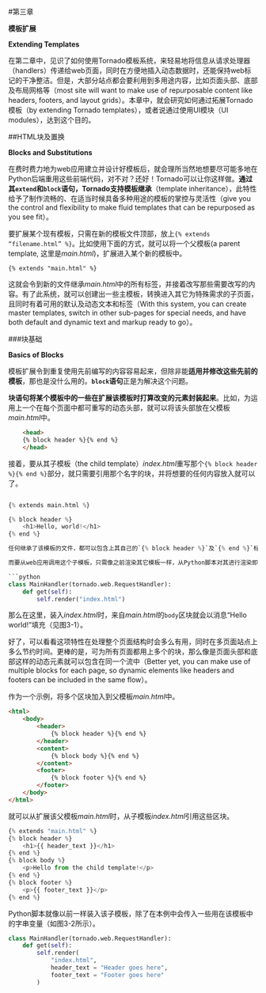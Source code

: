 #第三章

**模板扩展**

**Extending Templates**

在第二章中，见识了如何使用Tornado模板系统，来轻易地将信息从请求处理器（handlers）传递给web页面，同时在方便地插入动态数据时，还能保持web标记的干净整洁。但是，大部分站点都会要利用到多用途内容，比如页面头部、底部及布局网格等（most site will want to make use of repurposable content like headers, footers, and layout grids）。本章中，就会研究如何通过拓展Tornado模板（by extending Tornado templates），或者说通过使用UI模块（UI modules），达到这个目的。

##HTML块及置换

**Blocks and Substitutions**

在费时费力地为web应用建立并设计好模板后，就会理所当然地想要尽可能多地在Python后端重用这些前端代码，对不对？还好！Tornado可以让你这样做。**通过其`extend`和`block`语句，Tornado支持模板继承**（template inheritance），此特性给予了制作流畅的、在适当时候具备多种用途的模板的掌控与灵活性（give you the control and flexibility to make fluid templates that can be repurposed as you see fit）。

要扩展某个现有模板，只需在新的模板文件顶部，放上`{% extends “filename.html” %}`。比如使用下面的方式，就可以将一个父模板(a parent template, 这里是*main.html*)，扩展进入某个新的模板中。

`{% extends "main.html" %}`

这就会令到新的文件继承*main.html*中的所有标签，并接着改写那些需要改写的内容。有了此系统，就可以创建出一些主模板，转换进入其它为特殊需求的子页面，且同时有着可用的默认及动态文本和标签（With this system, you can create master templates, switch in other sub-pages for special needs, and have both default and dynamic text and markup ready to go）。


###块基础

**Basics of Blocks**

模板扩展令到重复使用先前编写的内容容易起来，但除非能**适用并修改这些先前的模板**，那也是没什么用的。**`block`语句**正是为解决这个问题。

**块语句将某个模板中的一些在扩展该模板时打算改变的元素封装起来**。比如，为运用上一个在每个页面中都可重写的动态头部，就可以将该头部放在父模板*main.html*中。


```html
    <head>
    {% block header %}{% end %}
    </head>
```

接着，要从其子模板（the child template）*index.html*重写那个`{% block header %}{% end %}`部分，就只需要引用那个名字的块，并将想要的任何内容放入就可以了。

```python

{% extends main.html %}

{% block header %}
    <h1>Hello, world!</h1>
{% end %}

任何继承了该模板的文件，都可以包含上其自己的`{% block header %}`及`{% end %}`标签，来同样插入一些不同的内容。

而要从web应用调用这个子模板，只需像之前渲染其它模板一样，从Python脚本对其进行渲染即可。如下面这样。

```python
class MainHandler(tornado.web.RequestHandler):
    def get(self):
        self.render("index.html")
```

那么在这里，装入*index.html*时，来自*main.html*的`body`区块就会以消息“Hello world!”填充（见图3-1）。

好了，可以看看这项特性在处理整个页面结构时会多么有用，同时在多页面站点上多么节约时间。更棒的是，可为所有页面都用上多个的块，那么像是页面头部和底部这样的动态元素就可以包含在同一个流中（Better yet, you can make use of multiple blocks for each page, so dynamic elements like headers and footers can be included in the same flow）。

作为一个示例，将多个区块加入到父模板*main.html*中。

```html
<html>
    <body>
        <header>
            {% block header %}{% end %}
        </header>
        <content>
            {% block body %}{% end %}
        </content>
        <footer>
            {% block footer %}{% end %}
        </footer>
    </body>
</html>
```

就可以从扩展该父模板*main.html*时，从子模板*index.html*引用这些区块。

```python
{% extends "main.html" %}
{% block header %}
    <h1>{{ header_text }}</h1>
{% end %}
{% block body %}
    <p>Hello from the child template!</p>
{% end %}
{% block footer %}
    <p>{{ footer_text }}</p>
{% end %}
```

Python脚本就像以前一样装入该子模板，除了在本例中会传入一些用在该模板中的字串变量（如图3-2所示）。

```python
class MainHandler(tornado.web.RequestHandler):
    def get(self):
        self.render(
            "index.html",
            header_text = "Header goes here",
            footer_text = "Footer goes here"
        )
```

